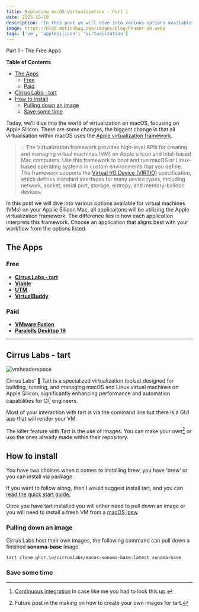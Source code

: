 ```yaml
---
title: Exploring macOS Virtualization - Part 1
date: 2023-10-10
description: 'In this post we will dive into various options available for virtual machines (VMs) on your Applie Silicon Mac'
image: https://blog.motionbug.com/images/blog/header-vm.webp
tags: ['vm', 'applesilicon', 'virtualization']
---
```


Part 1 - The Free Apps

**Table of Contents**

- [The Apps](#the-apps)
  - [Free](#free)
  - [Paid](#paid)
- [Cirrus Labs - tart](#cirrus-labs---tart)
- [How to install](#how-to-install)
  - [Pulling down an image](#pulling-down-an-image)
  - [Save some time](#save-some-time)

Today, we’ll dive into the world of virtualization on macOS, focusing on Apple Silicon. There are some changes, the biggest change is that all virtualisation within macOS uses the [Apple virtualization framework](https://developer.apple.com/documentation/virtualization).

> 💡 The Virtualization framework provides high-level APIs for creating
> and managing virtual machines (VM) on Apple silicon and Intel-based
> Mac computers. Use this framework to boot and run macOS or Linux-based
> operating systems in custom environments that you define. The
> framework supports the [Virtual I/O Device
> (VIRTIO)](https://docs.oasis-open.org/virtio/virtio/v1.1/csprd01/virtio-v1.1-csprd01.html)
> specification, which defines standard interfaces for many device
> types, including network, socket, serial port, storage, entropy, and
> memory-balloon devices.

In this post we will dive into various options available for virtual machines (VMs) on your Applie Silicon Mac, all applicaitons will be utilizing the Apple virtualization framework. The difference lies in how each application interprets this framework. Choose an application that aligns best with your workflow from the options listed.

## The Apps

### Free

- [**Cirrus Labs - tart**](https://tart.run/)
- [**Viable**](https://eclecticlight.co/2022/07/14/introducing-viable-to-virtualise-macos-on-apple-silicon-macs/)
- [**UTM**](https://github.com/utmapp/UTM)
- [**VirtualBuddy**](https://github.com/insidegui/VirtualBuddy#virtualbuddy)

### Paid

- [**VMware Fusion**](https://www.vmware.com/products/fusion.html)
- [**Paralells Desktop 19**](https://www.parallels.com/)

---

## Cirrus Labs - tart

![vmheaderspace](https://blog.motionbug.com/images/blog/vm-header.jpg)

Cirrus Labs' 🥧 Tart is a specialized virtualization toolset designed for building, running, and managing macOS and Linux virtual machines on Apple Silicon, significantly enhancing performance and automation capabilities for CI[^1] engineers.

Most of your interaction with tart is via the command line but there is a GUI app that will render your VM.

The killer feature with Tart is the use of images. You can make your own[^2] or use the ones already made within their repository.

## How to install

You have two choices when it comes to installing brew, you have ‘brew’ or you can install via package.

If you want to follow along, then I would suggest install tart, and you can [read the quick start guide.](https://tart.run/quick-start/)

Once you have tart installed you will either need to pull down an image or you will need to install a fresh VM from a [macOS ipsw](https://mrmacintosh.com/apple-silicon-m1-full-macos-restore-ipsw-firmware-files-database/).

### Pulling down an image

Cirrus Labs host their own images, the following command can pull down a finished **sonama-base** image.

```shell
tart clone ghcr.io/cirruslabs/macos-sonoma-base:latest sonoma-base
```

### Save some time

[^1]: [Continuous integration](https://en.wikipedia.org/wiki/Continuous_integration) In case like me you had to look this up.

[^2]: Future post in the making on how to create your own images for tart.
